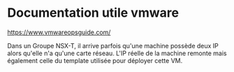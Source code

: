 # Documentation utile vmware
https://www.vmwareopsguide.com/

Dans un Groupe NSX-T, il arrive parfois qu'une machine possède deux IP alors qu'elle n'a qu'une carte réseau. L'IP réelle de la machine remonte mais également celle du template utilisée pour déployer cette VM.
